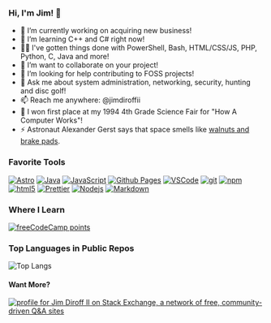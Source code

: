 ### Hi, I'm Jim! 👋

- 🔭 I’m currently working on acquiring new business!
- 🌱 I’m learning C++ and C# right now!
- 🧑‍💻 I've gotten things done with PowerShell, Bash, HTML/CSS/JS, PHP, Python, C, Java and more!
- 👯 I’m want to collaborate on your project!
- 🤔 I’m looking for help contributing to FOSS projects!
- 💬 Ask me about system administration, networking, security, hunting and disc golf!
- 📫 Reach me anywhere: @jimdiroffii
- 🥇 I won first place at my 1994 4th Grade Science Fair for "How A Computer Works"!
- ⚡ Astronaut Alexander Gerst says that space smells like [walnuts and brake pads](https://x.com/Astro_Alex/status/499938356516880384?s=20).

### Favorite Tools

[![Astro](https://img.shields.io/badge/Astro-0C1222?style=flat-square&logo=astro&logoColor=white)](https://astro.build)
[![Java](https://img.shields.io/badge/java-%23ED8B00.svg?style=flat-square&logo=openjdk&logoColor=white)]()
[![JavaScript](https://img.shields.io/badge/JavaScript-323330?style=flat-square&logo=javascript&logoColor=white)]()
[![Github Pages](https://img.shields.io/badge/GitHub%20Pages-222222?style=flat-square&logo=GitHub%20Pages&logoColor=white)]()
[![VSCode](https://img.shields.io/badge/VSCode-0078D4?style=flat-square&logo=visual%20studio%20code&logoColor=white)]()
[![git](https://img.shields.io/badge/-Git-F05032?style=flat-square&logo=git&logoColor=white)]()
[![npm](https://img.shields.io/badge/-NPM-CB3837?style=flat-square&logo=npm&logoColor=white)]()
[![html5](https://img.shields.io/badge/-HTML5-E34F26?style=flat-square&logo=html5&logoColor=white)]()
[![Prettier](https://img.shields.io/badge/-Prettier-F7B93E?style=flat-square&logo=prettier&logoColor=white)]()
[![Nodejs](https://img.shields.io/badge/-Nodejs-43853d?style=flat-square&logo=Node.js&logoColor=white)]()
[![Markdown](https://img.shields.io/badge/markdown-%23000000.svg?style=flat-square&logo=markdown&logoColor=white)]()

### Where I Learn

[![freeCodeCamp points](https://img.shields.io/freecodecamp/points/jimdiroffii?style=flat&logo=freeCodeCamp&logoColor=%230A0A23&label=freeCodeCamp%20points)](https://freecodecamp.com/jimdiroffii)

### Top Languages in Public Repos

 ![Top Langs](https://github-readme-stats.vercel.app/api/top-langs/?username=jimdiroffii&layout=compact)

#### Want More?

[![profile for Jim Diroff II on Stack Exchange, a network of free, community-driven Q&A sites](https://stackexchange.com/users/flair/10995212.png)](https://stackexchange.com/users/10995212)
